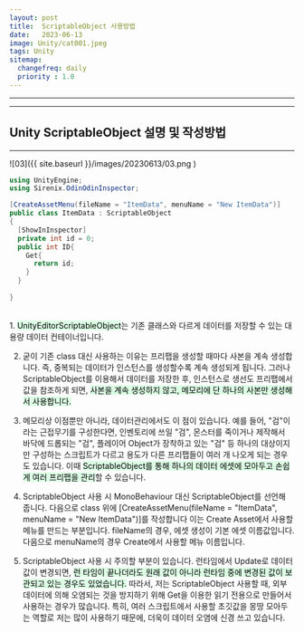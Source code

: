 ```yaml
---
layout: post
title:  ScriptableObject 사용방법
date:   2023-06-13
image: Unity/cat001.jpeg
tags: Unity
sitemap:
  changefreq: daily
  priority : 1.0
---
```

---


---
## Unity ScriptableObject 설명 및 작성방법
---


![03]({{ site.baseurl }}/images/20230613/03.png )

```c#
using UnityEngine;
using Sirenix.OdinOdinInspector;

[CreateAssetMenu(fileName = "ItemData", menuName = "New ItemData")]
public class ItemData : ScriptableObject
{
  [ShowInInspector]
  private int id = 0;
  public int ID{
    Get{
      return id;
    }
  }
   
}
```
<br>
1. <mark style='background-color: #dcffe4'>UnityEditorScriptableObject</mark>는 기존 클래스와 다르게 데이터를 저장할 수 있는 대용량 데이터 컨테이너입니다.

2. 굳이 기존 class 대신 사용하는 이유는 프리팹을 생성할 때마다 사본을 계속 생성합니다. 즉, 중복되는 데이터가 인스턴스를 생성할수록 계속 생성되게 됩니다. 그러나 ScriptableObject를 이용해서 데이터를 저장한 후, 인스턴스로 생선도 프리팹에서 값을 참조하게 되면, <mark style='background-color: #dcffe4'>사본을 계속 생성하지 않고, 메모리에 단 하나의 사본만 생성해서 사용합니다.</mark>

3. 메모리상 이점뿐만 아니라, 데이터관리에서도 이 점이 있습니다. 예를 들어, "검"이라는 근접무기를 구성한다면, 인벤토리에 쓰일 "검", 몬스터를 죽이거나 제작해서 바닥에 드롭되는 "검", 플레이어 Object가 장착하고 있는 "검" 등 하나의 대상이지만 구성하는 스크립트가 다르고 용도가 다른 프리팹들이 여러 개 나오게 되는 경우도 있습니다. 이때 <mark style='background-color: #dcffe4'>ScriptableObject를 통해 하나의 데이터 에셋에 모아두고 손쉽게 여러 프리팹을 관리</mark>할 수 있습니다.

4. ScriptableObject 사용 시 MonoBehaviour 대신 ScriptableObject를 선언해 줍니다. 다음으로 class 위에 [CreateAssetMenu(fileName = "ItemData", menuName = "New ItemData")]를 작성합니다 이는 Create Asset에서 사용할 메뉴를 만드는 부분입니다. fileName의 경우, 에셋 생성이 기본 에셋 이름값입니다. 다음으로 menuName의 경우 Create에서 사용할 메뉴 이름입니다.

5. ScriptableObject 사용 시 주의할 부분이 있습니다. 런타임에서 Update로 데이터 값이 변경되면, <mark style='background-color: #dcffe4'>런 타임이 끝나더라도 원래 값이 아니라 런타임 중에 변경된 값이 보관되고 있는 경우도 있었습니다.</mark> 따라서, 저는 ScriptableObject 사용할 때, 외부 데이터에 의해 오염되는 것을 방지하기 위해 Get을 이용한 읽기 전용으로 만들어서 사용하는 경우가 많습니다. 특히, 여러 스크립트에서 사용할 초깃값을 몽땅 모아두는 역할로 저는 많이 사용하기 때문에, 더욱이 데이터 오염에 신경 쓰고 있습니다.
